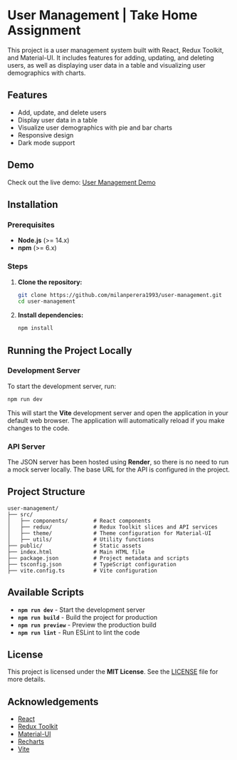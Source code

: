 # User Management | Take Home Assignment

This project is a user management system built with React, Redux Toolkit, and Material-UI. It includes features for adding, updating, and deleting users, as well as displaying user data in a table and visualizing user demographics with charts.

## Features

- Add, update, and delete users
- Display user data in a table
- Visualize user demographics with pie and bar charts
- Responsive design
- Dark mode support

## Demo

Check out the live demo: [User Management Demo](https://user-management-zeta.vercel.app/)

## Installation

### Prerequisites

- **Node.js** (>= 14.x)
- **npm** (>= 6.x)

### Steps

1. **Clone the repository:**

   ```sh
   git clone https://github.com/milanperera1993/user-management.git
   cd user-management
   ```

2. **Install dependencies:**

   ```sh
   npm install
   ```

## Running the Project Locally

### Development Server

To start the development server, run:

   ```sh
   npm run dev
   ```

This will start the **Vite** development server and open the application in your default web browser. The application will automatically reload if you make changes to the code.

### API Server

The JSON server has been hosted using **Render**, so there is no need to run a mock server locally. The base URL for the API is configured in the project.

## Project Structure

```
user-management/
├── src/
│   ├── components/        # React components
│   ├── redux/             # Redux Toolkit slices and API services
│   ├── theme/             # Theme configuration for Material-UI
│   ├── utils/             # Utility functions
├── public/                # Static assets
├── index.html             # Main HTML file
├── package.json           # Project metadata and scripts
├── tsconfig.json          # TypeScript configuration
├── vite.config.ts         # Vite configuration
```

## Available Scripts

- **`npm run dev`** - Start the development server
- **`npm run build`** - Build the project for production
- **`npm run preview`** - Preview the production build
- **`npm run lint`** - Run ESLint to lint the code

## License

This project is licensed under the **MIT License**. See the [LICENSE](LICENSE) file for more details.

## Acknowledgements

- [React](https://reactjs.org/)
- [Redux Toolkit](https://redux-toolkit.js.org/)
- [Material-UI](https://mui.com/)
- [Recharts](https://recharts.org/)
- [Vite](https://vitejs.dev/)